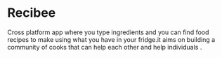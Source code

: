 # Recibee
Cross platform app where you type ingredients and you can find food recipes to make using what you have in your fridge.it aims on building a community of cooks that can help each other and help individuals .
